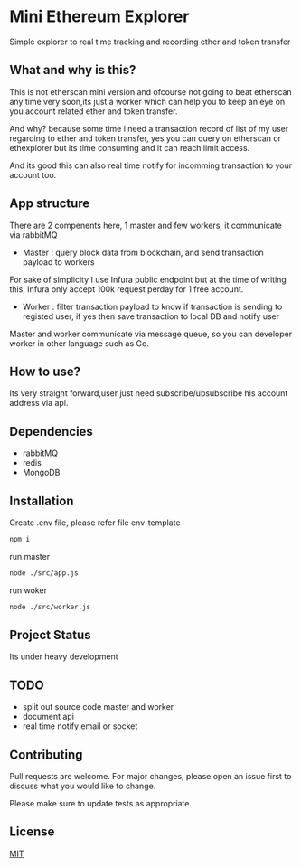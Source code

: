 # Mini Ethereum Explorer
Simple explorer to real time tracking and recording ether and token transfer

## What and why is this?
This is not etherscan mini version and ofcourse not going to beat etherscan any time very soon,its just a worker which 
can help you to keep an eye on you account related ether and token transfer.

And why? because some time i need a transaction record of list of my user regarding to ether and token transfer, yes you can query on etherscan or ethexplorer but its time consuming and it can reach limit access.

And its good this can also real time notify for incomming transaction to your account too. 

## App structure
There are 2 compenents here, 1 master and few workers, it communicate via rabbitMQ
- Master : query block data from blockchain, and send transaction payload to workers

For sake of simplicity I use Infura public endpoint but at the time of writing this, Infura only accept 100k request perday for 1 free account.

- Worker : filter transaction payload to know if transaction is sending to registed user, if yes then save transaction to local DB and notify user

Master and worker communicate via message queue, so you can developer worker in other language such as Go.

## How to use?
Its very straight forward,user just need subscribe/ubsubscribe his account address via api.

## Dependencies
- rabbitMQ
- redis
- MongoDB
## Installation
Create .env file, please refer file env-template

```bash
npm i
```
run master
```bash
node ./src/app.js
```
run woker
```bash
node ./src/worker.js
```

## Project Status
Its under heavy development

## TODO
- split out source code master and worker
- document api
- real time notify email or socket

## Contributing
Pull requests are welcome. For major changes, please open an issue first to discuss what you would like to change.

Please make sure to update tests as appropriate.

## License
[MIT](https://choosealicense.com/licenses/mit/)
